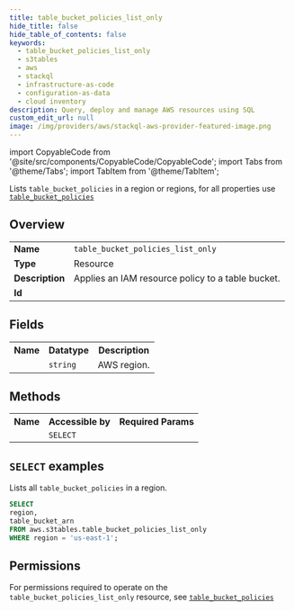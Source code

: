 ```yaml
---
title: table_bucket_policies_list_only
hide_title: false
hide_table_of_contents: false
keywords:
  - table_bucket_policies_list_only
  - s3tables
  - aws
  - stackql
  - infrastructure-as-code
  - configuration-as-data
  - cloud inventory
description: Query, deploy and manage AWS resources using SQL
custom_edit_url: null
image: /img/providers/aws/stackql-aws-provider-featured-image.png
---
```


import CopyableCode from '@site/src/components/CopyableCode/CopyableCode';
import Tabs from '@theme/Tabs';
import TabItem from '@theme/TabItem';

Lists <code>table_bucket_policies</code> in a region or regions, for all properties use <a href="/providers/aws/serviceName/table_bucket_policies/"><code>table_bucket_policies</code></a>

## Overview
<table><tbody>
<tr><td><b>Name</b></td><td><code>table_bucket_policies_list_only</code></td></tr>
<tr><td><b>Type</b></td><td>Resource</td></tr>
<tr><td><b>Description</b></td><td>Applies an IAM resource policy to a table bucket.</td></tr>
<tr><td><b>Id</b></td><td><CopyableCode code="aws.s3tables.table_bucket_policies_list_only" /></td></tr>
</tbody></table>

## Fields
<table><tbody><tr><th>Name</th><th>Datatype</th><th>Description</th></tr><tr><td><CopyableCode code="region" /></td><td><code>string</code></td><td>AWS region.</td></tr>
</tbody></table>

## Methods

<table><tbody>
  <tr>
    <th>Name</th>
    <th>Accessible by</th>
    <th>Required Params</th>
  </tr>
  <tr>
    <td><CopyableCode code="list_resources" /></td>
    <td><code>SELECT</code></td>
    <td><CopyableCode code="region" /></td>
  </tr>
</tbody></table>

## `SELECT` examples
Lists all <code>table_bucket_policies</code> in a region.
```sql
SELECT
region,
table_bucket_arn
FROM aws.s3tables.table_bucket_policies_list_only
WHERE region = 'us-east-1';
```


## Permissions

For permissions required to operate on the <code>table_bucket_policies_list_only</code> resource, see <a href="/providers/aws/s3tables/table_bucket_policies/#permissions"><code>table_bucket_policies</code></a>

